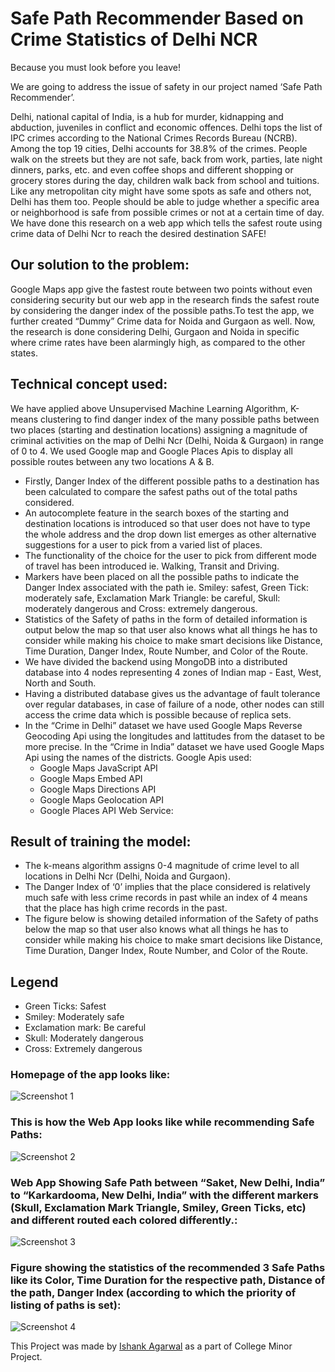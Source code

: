 # Safe Path Recommender Based on Crime Statistics of Delhi NCR
Because you must look before you leave!


We are going to address the issue of safety in our project named ‘Safe Path Recommender’.

Delhi, national capital of India, is a hub for murder, kidnapping and abduction, juveniles in conflict and economic offences. Delhi tops the list of IPC crimes according to the National Crimes Records Bureau (NCRB). Among the top 19 cities, Delhi accounts for 38.8% of the crimes.
People walk on the streets but they are not safe, back from work, parties, late night dinners, parks, etc. and even coffee shops and different shopping or grocery stores during the day, children walk back from school and tuitions. Like any metropolitan city might have some spots as safe and others not, Delhi has them too. People should be able to judge whether a specific area or neighborhood is safe from possible crimes or not at a certain time of day. We have done this research on a web app which tells the safest route using crime data of Delhi Ncr to reach the desired destination SAFE!


## Our solution to the problem:

Google Maps app give the fastest route between two points without even considering security but our web app in the research finds the safest route by considering the danger index of the possible paths.To test the app, we further created “Dummy” Crime data for Noida and Gurgaon as well. Now, the research is done considering Delhi, Gurgaon and Noida in specific where crime rates have been alarmingly high, as compared to the other states.


## Technical concept used:

We have applied above Unsupervised Machine Learning Algorithm, K-means clustering to find danger index of the many possible paths between two places (starting and destination locations) assigning a magnitude of  criminal activities on the  map  of  Delhi Ncr (Delhi, Noida & Gurgaon)  in range of 0 to 4. We used Google map and Google Places Apis to display all possible routes between any two locations A & B.
* Firstly, Danger Index of the different possible paths to a destination has been calculated to compare the safest paths out of the total paths considered. 
* An autocomplete feature in the search boxes of the starting and destination locations is introduced so that user does not have to type the whole address and the drop down list emerges as other alternative suggestions for a user to pick from a varied list of places. 
* The functionality of the choice for the user to pick from different mode of travel has been introduced ie. Walking, Transit and Driving.
* Markers have been placed on all the possible paths to indicate the Danger Index associated with the path ie. Smiley: safest, Green Tick: moderately safe, Exclamation Mark Triangle: be careful, Skull: moderately dangerous and Cross: extremely dangerous.
* Statistics of the Safety of paths in the form of detailed information is output below the map so that user also knows what all things he has to consider while making his choice to make smart decisions like Distance, Time Duration, Danger Index, Route Number, and Color of the Route.
* We have divided the backend using MongoDB into a distributed database into 4 nodes representing 4 zones of Indian map - East, West, North and South. 
* Having a distributed database gives us the advantage of fault tolerance over regular databases, in case of failure of a node, other nodes can still access the crime data which is possible because of replica sets. 
* In the “Crime in Delhi” dataset we have used Google Maps Reverse Geocoding Api using the longitudes and lattitudes from the dataset to be more precise. In the “Crime in India” dataset we have used Google Maps Api using the names of the districts. Google Apis used:
  *	Google Maps JavaScript API
  *	Google Maps Embed API
  *	Google Maps Directions API
  *	Google Maps Geolocation API
  *	Google Places API Web Service: 

## Result of training the model:

- The k-means algorithm assigns 0-4 magnitude of crime level to all locations in Delhi Ncr (Delhi, Noida and Gurgaon).
- The Danger Index of ‘0’ implies that the place considered is relatively much safe with less crime records in past while an index of 4 means that the place has high crime records in the past.
- The figure below is showing detailed information of the Safety of paths  below the map so that user also knows what all things he has to consider while making his choice to make smart decisions like Distance, Time Duration, Danger Index, Route Number, and Color of the Route.

## Legend
- Green Ticks: Safest
- Smiley: Moderately safe
- Exclamation mark: Be careful
- Skull: Moderately dangerous
- Cross: Extremely dangerous

### Homepage of the app looks like:
![Screenshot 1](https://github.com/ishank62/Safe-Path-Recommender/blob/master/images/Screenshot%20(147).png)


### This is how the Web App looks like while recommending Safe Paths:
![Screenshot 2](https://github.com/ishank62/Safe-Path-Recommender/blob/master/images/Screenshot%20(149).png)


### Web App Showing Safe Path between “Saket, New Delhi, India” to “Karkardooma, New Delhi, India” with the different markers (Skull, Exclamation Mark Triangle, Smiley, Green Ticks, etc) and different routed each colored differently.:
![Screenshot 3](https://github.com/ishank62/Safe-Path-Recommender/blob/master/images/Screenshot%20(148).png)


### Figure showing the statistics of the recommended 3 Safe Paths like its Color, Time Duration for the respective path, Distance of the path, Danger Index (according to which the priority of listing of paths is set):
![Screenshot 4](https://github.com/ishank62/Safe-Path-Recommender/blob/master/images/Screenshot%20(150).png)



This Project was made by [Ishank Agarwal](https://www.github.com/ishank62) as a part of College Minor Project.